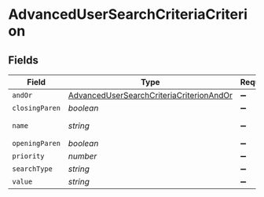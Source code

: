# AdvancedUserSearchCriteriaCriterion


## Fields

| Field                                                                                                       | Type                                                                                                        | Required                                                                                                    | Description                                                                                                 | Example                                                                                                     |
| ----------------------------------------------------------------------------------------------------------- | ----------------------------------------------------------------------------------------------------------- | ----------------------------------------------------------------------------------------------------------- | ----------------------------------------------------------------------------------------------------------- | ----------------------------------------------------------------------------------------------------------- |
| `andOr`                                                                                                     | [AdvancedUserSearchCriteriaCriterionAndOr](../../models/shared/advancedusersearchcriteriacriterionandor.md) | :heavy_minus_sign:                                                                                          | N/A                                                                                                         |                                                                                                             |
| `closingParen`                                                                                              | *boolean*                                                                                                   | :heavy_minus_sign:                                                                                          | N/A                                                                                                         |                                                                                                             |
| `name`                                                                                                      | *string*                                                                                                    | :heavy_minus_sign:                                                                                          | Name of the criteria                                                                                        | Email Address                                                                                               |
| `openingParen`                                                                                              | *boolean*                                                                                                   | :heavy_minus_sign:                                                                                          | N/A                                                                                                         |                                                                                                             |
| `priority`                                                                                                  | *number*                                                                                                    | :heavy_minus_sign:                                                                                          | N/A                                                                                                         |                                                                                                             |
| `searchType`                                                                                                | *string*                                                                                                    | :heavy_minus_sign:                                                                                          | Operator                                                                                                    | like                                                                                                        |
| `value`                                                                                                     | *string*                                                                                                    | :heavy_minus_sign:                                                                                          | N/A                                                                                                         | company.com                                                                                                 |